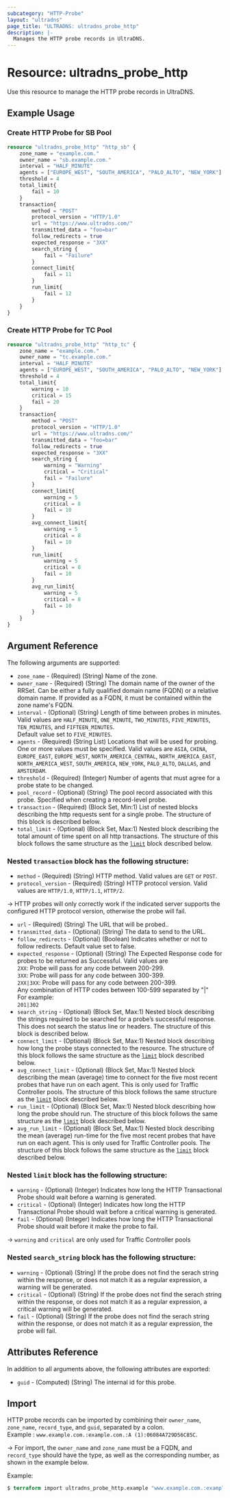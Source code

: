 ```yaml
---
subcategory: "HTTP-Probe"
layout: "ultradns"
page_title: "ULTRADNS: ultradns_probe_http"
description: |-
  Manages the HTTP probe records in UltraDNS.
---
```


# Resource: ultradns_probe_http

Use this resource to manage the HTTP probe records in UltraDNS.

## Example Usage

### Create HTTP Probe for SB Pool

```terraform
resource "ultradns_probe_http" "http_sb" {
	zone_name = "example.com."
	owner_name = "sb.example.com."
	interval = "HALF_MINUTE"
	agents = ["EUROPE_WEST", "SOUTH_AMERICA", "PALO_ALTO", "NEW_YORK"]
	threshold = 4
	total_limit{
		fail = 10
	}
	transaction{
		method = "POST"
		protocol_version = "HTTP/1.0"
		url = "https://www.ultradns.com/"
		transmitted_data = "foo=bar"
		follow_redirects = true
		expected_response = "3XX"
		search_string {
			fail = "Failure"
		}
		connect_limit{
			fail = 11
		}
		run_limit{
			fail = 12
		}
	}
}
```

### Create HTTP Probe for TC Pool

```terraform
resource "ultradns_probe_http" "http_tc" {
	zone_name = "example.com."
	owner_name = "tc.example.com."
	interval = "HALF_MINUTE"
	agents = ["EUROPE_WEST", "SOUTH_AMERICA", "PALO_ALTO", "NEW_YORK"]
	threshold = 4
	total_limit{
		warning = 10 
		critical = 15 
		fail = 20
	}
	transaction{
		method = "POST"
		protocol_version = "HTTP/1.0"
		url = "https://www.ultradns.com/"
		transmitted_data = "foo=bar"
		follow_redirects = true
		expected_response = "3XX"
		search_string {
			warning = "Warning"
			critical = "Critical"
			fail = "Failure"
		}
		connect_limit{
			warning = 5 
			critical = 8 
			fail = 10
		}
		avg_connect_limit{
			warning = 5 
			critical = 8 
			fail = 10
		}
		run_limit{
			warning = 5 
			critical = 8 
			fail = 10
		}
		avg_run_limit{
			warning = 5 
			critical = 8 
			fail = 10
		}
	}
}
```

## Argument Reference

The following arguments are supported:

* `zone_name` - (Required) (String) Name of the zone.
* `owner_name` - (Required) (String) The domain name of the owner of the RRSet. Can be either a fully qualified domain name (FQDN) or a relative domain name. If provided as a FQDN, it must be contained within the zone name's FQDN.
* `interval` - (Optional) (String) Length of time between probes in minutes. Valid values are `HALF_MINUTE`, `ONE_MINUTE`, `TWO_MINUTES`, `FIVE_MINUTES`, `TEN_MINUTES`, and `FIFTEEN_MINUTES`.</br>Default value set to `FIVE_MINUTES`.
* `agents` - (Required) (String List) Locations that will be used for probing. One or more values must be specified.
Valid values are `ASIA`, `CHINA`, `EUROPE_EAST`, `EUROPE_WEST`, `NORTH_AMERICA_CENTRAL`, `NORTH_AMERICA_EAST`, `NORTH_AMERICA_WEST`, `SOUTH_AMERICA`, `NEW_YORK`, `PALO_ALTO`, `DALLAS`, and `AMSTERDAM`.
* `threshold` - (Required) (Integer) Number of agents that must agree for a probe state to be changed.
* `pool_record` - (Optional) (String) The pool record associated with this probe. Specified when creating a record-level probe.
* `transaction` - (Required) (Block Set, Min:1) List of nested blocks describing the http requests sent for a single probe. The structure of this block is described below.
* `total_limit` - (Optional) (Block Set, Max:1) Nested block describing the total amount of time spent on all http transactions. The structure of this block follows the same structure as the <a href="#nested-limit-block-has-the-following-structure">`limit`</a> block described below.

### Nested `transaction` block has the following structure:

* `method` - (Required) (String) HTTP method. Valid values are `GET` or `POST`.
* `protocol_version` - (Required) (String) HTTP protocol version. Valid values are `HTTP/1.0`, `HTTP/1.1`, `HTTP/2`.

-> HTTP probes will only correctly work if the indicated server supports the configured HTTP protocol version, otherwise the probe will fail.

* `url` - (Required) (String) The URL that will be probed..
* `transmitted_data` - (Optional) (String) The data to send to the URL.
* `follow_redirects` - (Optional) (Boolean) Indicates whether or not to follow redirects. Default value set to false.
* `expected_response` - (Optional) (String) The Expected Response code for probes to be returned as Successful. Valid values are</br>
`2XX`: Probe will pass for any code between 200-299.</br>
`3XX`: Probe will pass for any code between 300-399.</br>
`2XX|3XX`: Probe will pass for any code between 200-399.</br>
Any combination of HTTP codes between 100-599 separated by "|" </br>For example:</br>
`201|302`
* `search_string` - (Optional) (Block Set, Max:1) Nested block describing the strings required to be searched for a probe’s successful response. This does not search the status line or headers. The structure of this block is described below.
* `connect_limit` - (Optional) (Block Set, Max:1) Nested block describing how long the probe stays connected to the resource. The structure of this block follows the same structure as the <a href="#nested-limit-block-has-the-following-structure">`limit`</a> block described below.
* `avg_connect_limit` - (Optional) (Block Set, Max:1) Nested block describing the mean (average) time to connect for the five most recent probes that have run on each agent. This is only used for Traffic Controller pools. The structure of this block follows the same structure as the <a href="#nested-limit-block-has-the-following-structure">`limit`</a> block described below.
* `run_limit` - (Optional) (Block Set, Max:1) Nested block describing how long the probe should run. The structure of this block follows the same structure as the <a href="#nested-limit-block-has-the-following-structure">`limit`</a> block described below.
* `avg_run_limit` - (Optional) (Block Set, Max:1) Nested block describing the mean (average) run-time for the five most recent probes that have run on each agent. This is only used for Traffic Controller pools. The structure of this block follows the same structure as the <a href="#nested-limit-block-has-the-following-structure">`limit`</a> block described below.

### Nested `limit` block has the following structure:

* `warning` - (Optional) (Integer) Indicates how long the HTTP Transactional Probe should wait before a warning is generated.
* `critical` - (Optional) (Integer) Indicates how long the HTTP Transactional Probe should wait before a critical warning is generated.
* `fail` - (Optional) (Integer) Indicates how long the HTTP Transactional Probe should wait before it make the probe to fail.

-> `warning` and `critical` are only used for Traffic Controller pools

### Nested `search_string` block has the following structure:

* `warning` - (Optional) (String) If the probe does not find the serach string within the response, or does not match it as a regular expression, a warning will be generated. 
* `critical` - (Optional) (String) If the probe does not find the serach string within the response, or does not match it as a regular expression, a critical warning will be generated.
* `fail` - (Optional) (String) If the probe does not find the serach string within the response, or does not match it as a regular expression, the probe will fail.

## Attributes Reference

In addition to all arguments above, the following attributes are exported:

* `guid` - (Computed) (String) The internal id for this probe.


## Import

HTTP probe records can be imported by combining their `owner_name`, `zone_name`, `record_type`, and `guid`, separated by a colon.<br/>
Example : `www.example.com.:example.com.:A (1):06084A729D56C85C`.


-> For import, the `owner_name` and `zone_name` must be a FQDN, and `record_type` should have the type, as well as the corresponding number, as shown in the example below.

Example:
```terraform
$ terraform import ultradns_probe_http.example "www.example.com.:example.com.:A (1):06084A729D56C85C" 
```